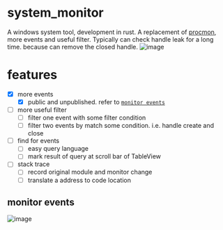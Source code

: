 # system_monitor
A windows system tool, development in rust. A replacement of [procmon](https://learn.microsoft.com/zh-cn/sysinternals/downloads/procmon), more events and useful filter. Typically can check handle leak for a long time. because can remove the closed handle.
![image](https://github.com/wuanzhuan/system_monitor/assets/11628049/a1cbd86e-eeb7-4edb-9898-ce2bf2c74959)

# features
- [x] more events
  - [x] public and unpublished. refer to [`monitor events`](#monitor-events)
- [ ] more useful filter
  - [ ] filter one event with some filter condition
  - [ ] filter two events by match some condition. i.e. handle create and close
- [ ] find for events
  - [ ] easy query language
  - [ ] mark result of query at scroll bar of TableView
- [ ] stack trace
  - [ ] record original module and monitor change
  - [ ] translate a address to code location

## monitor events
![image](https://github.com/wuanzhuan/system_monitor/assets/11628049/8956c35a-031e-4045-92db-aa4d906a004d)


